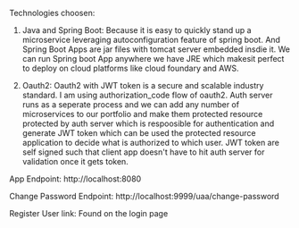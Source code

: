 Technologies choosen:
1. Java and Spring Boot: Because it is easy to quickly stand up a microservice leveraging autoconfiguration feature of spring boot. And Spring Boot Apps are jar files with tomcat server embedded insdie it. We can run Spring boot App anywhere we have JRE which makesit perfect to deploy on cloud platforms like cloud foundary and AWS.

2. Oauth2: Oauth2 with JWT token is a secure and scalable industry standard. I am using authorization_code flow of oauth2. Auth server runs as a seperate process and we can add any number of microservices to our portfolio and make them protected resource protected by auth server which is respoosible for authentication and generate JWT token which can be used the protected resource application to decide what is authorized to which user. JWT token are self signed such that client app doesn't have to hit auth server for validation once it gets token.



App Endpoint:	http://localhost:8080

Change Password Endpoint: http://localhost:9999/uaa/change-password

Register User link:		Found on the login page